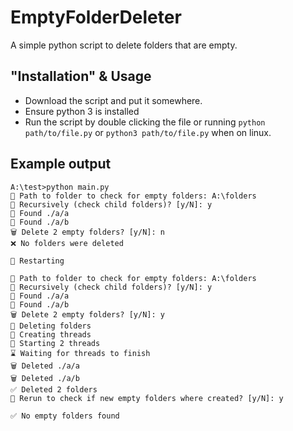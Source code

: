# EmptyFolderDeleter

A simple python script to delete folders that are empty.

## "Installation" & Usage

 * Download the script and put it somewhere.
 * Ensure python 3 is installed
 * Run the script by double clicking the file or running `python path/to/file.py` or `python3 path/to/file.py` when on linux.

## Example output
```
A:\test>python main.py
📁 Path to folder to check for empty folders: A:\folders
🔁 Recursively (check child folders)? [y/N]: y
📂 Found ./a/a
📂 Found ./a/b
🗑️ Delete 2 empty folders? [y/N]: n
❌ No folders were deleted

🔄 Restarting

📁 Path to folder to check for empty folders: A:\folders
🔁 Recursively (check child folders)? [y/N]: y
📂 Found ./a/a
📂 Found ./a/b
🗑️ Delete 2 empty folders? [y/N]: y
🚮 Deleting folders
🧬 Creating threads
🔨 Starting 2 threads
⌛ Waiting for threads to finish
🗑️ Deleted ./a/a
🗑️ Deleted ./a/b
✅ Deleted 2 folders
💫 Rerun to check if new empty folders where created? [y/N]: y

✅ No empty folders found
```
